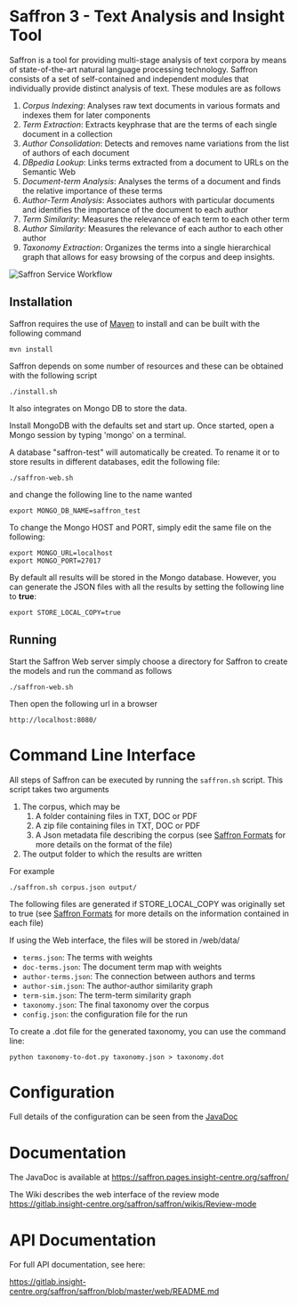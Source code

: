 Saffron 3 - Text Analysis and Insight Tool
==========================================

Saffron is a tool for providing multi-stage analysis of text corpora by means 
of state-of-the-art natural language processing technology. Saffron consists of
a set of self-contained and independent modules that individually provide 
distinct analysis of text. These modules are as follows

1. *Corpus Indexing*: Analyses raw text documents in various formats and indexes
them for later components
2. *Term Extraction*: Extracts keyphrase that are the terms of each single
document in a collection
3. *Author Consolidation*: Detects and removes name variations from the list 
of authors of each document
4. *DBpedia Lookup*: Links terms extracted from a document to URLs on the 
Semantic Web
5. *Document-term Analysis*: Analyses the terms of a document and finds the relative
importance of these terms
6. *Author-Term Analysis*: Associates authors with particular documents and 
identifies the importance of the document to each author
7. *Term Similarity*: Measures the relevance of each term to each other term
8. *Author Similarity*: Measures the relevance of each author to each other
author
9. *Taxonomy Extraction*: Organizes the terms into a single hierarchical 
graph that allows for easy browsing of the corpus and deep insights.

![Saffron Service Workflow](https://gitlab.insight-centre.org/saffron/saffron/raw/master/docs/Saffron%20Services.png)

Installation
------------

Saffron requires the use of [Maven](https://maven.apache.org/) to install and 
can be built with the following command

    mvn install

Saffron depends on some number of resources and these can be obtained with the
following script

    ./install.sh

It also integrates on Mongo DB to store the data.


Install MongoDB with the defaults set and start up. Once started, open a Mongo 
session by typing 'mongo' on a terminal. 

A database "saffron-test" will automatically be created. To rename it or to store results in different databases, edit the following file: 

    ./saffron-web.sh

and change the following line to the name wanted

    export MONGO_DB_NAME=saffron_test


To change the Mongo HOST and PORT, simply edit the same file on the following:

    export MONGO_URL=localhost
    export MONGO_PORT=27017
    
By default all results will be stored in the Mongo database. However, you can generate the JSON files with all the results by setting the following line to **true**: 
    
    export STORE_LOCAL_COPY=true



Running
-------


Start the Saffron Web server simply choose a directory for Saffron to create
the models and run the command as follows

    ./saffron-web.sh

Then open the following url in a browser 

    http://localhost:8080/




Command Line Interface
======================

All steps of Saffron can be executed by running the `saffron.sh` script. This 
script takes two arguments

1. The corpus, which may be 
    1. A folder containing files in TXT, DOC or PDF
    2. A zip file containing files in TXT, DOC or PDF
    3. A Json metadata file describing the corpus (see [Saffron Formats](FORMATS.md) for more details on the format of the file)
2. The output folder to which the results are written

For example

    ./saffron.sh corpus.json output/

The following files are generated if STORE_LOCAL_COPY was originally set to true (see [Saffron Formats](FORMATS.md) for more details on the information contained in each file)

If using the Web interface, the files will be stored in /web/data/

* `terms.json`: The terms with weights
* `doc-terms.json`: The document term map with weights
* `author-terms.json`: The connection between authors and terms
* `author-sim.json`: The author-author similarity graph
* `term-sim.json`: The term-term similarity graph
* `taxonomy.json`: The final taxonomy over the corpus
* `config.json`: the configuration file for the run
 

To create a .dot file for the generated taxonomy, you can use the command line:

    python taxonomy-to-dot.py taxonomy.json > taxonomy.dot

Configuration
=============

Full details of the configuration can be seen from the [JavaDoc](https://saffron.pages.insight-centre.org/saffron/org/insightcentre/nlp/saffron/config/package-summary.html)

Documentation
=============

The JavaDoc is available at https://saffron.pages.insight-centre.org/saffron/

The Wiki describes the web interface of the review mode https://gitlab.insight-centre.org/saffron/saffron/wikis/Review-mode

API Documentation
=================

For full API documentation, see here:

https://gitlab.insight-centre.org/saffron/saffron/blob/master/web/README.md

